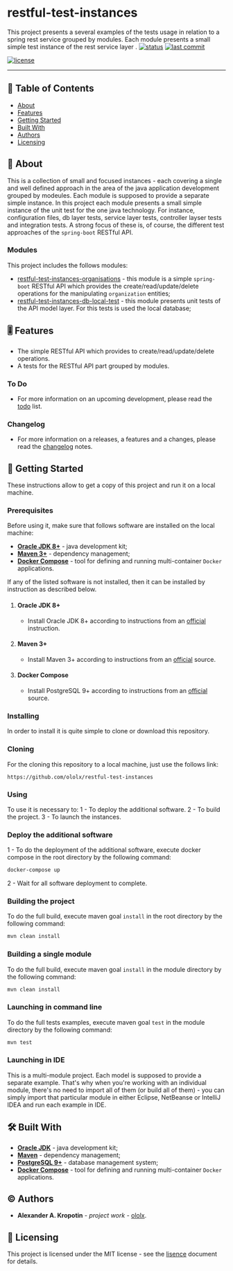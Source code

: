 # restful-test-instances

This project presents a several examples of the tests usage in relation to a spring rest service grouped by modules. Each module presents a small simple test instance of the rest service layer .
[![status](https://img.shields.io/badge/status-active-active?style=flat-square)](BADGES_GUIDE.md#status) [![last commit](https://img.shields.io/badge/last_commit-April_23,_2020-informational?style=flat-square)](BADGES_GUIDE.md#commit-date)

[![license](https://img.shields.io/badge/license-MIT-informational?style=flat-square)](LICENSE)

---

## 📇 Table of Contents

- [About](#about)
- [Features](#feature)
- [Getting Started](#getting-started)
- [Built With](#built-with)
- [Authors](#authors)
- [Licensing](#licensing)

##  📖 About

This is a collection of small and focused instances - each covering a single and well defined approach in the area of the java application development grouped by modeules. Each module is supposed to provide a separate simple instance. 
In this project each module presents a small simple instance of the unit test for the one java technology.
For instance, configuration files, db layer tests, service layer tests, controller layser tests and integration tests.
A strong focus of these is, of course, the different test approaches of the `spring-boot` RESTful API.

### Modules

This project includes the follows modules:

- [restful-test-instances-organisations](organisations/README.md) - this module is a simple `spring-boot` RESTful API which provides the create/read/update/delete operations for the manipulating `organization` entities;
- [restful-test-instances-db-local-test](db-local-test/README.md) - this module presents unit tests of the API model layer. For this tests is used the local database;

## 🎚 Features

- The simple RESTful API which provides to create/read/update/delete operations. 
- A tests for the RESTful API part grouped by modules.

### To Do

- For more information on an upcoming development, please read the [todo](TODO.md) list.

### Changelog

- For more information on a releases, a features and a changes, please read the [changelog](CHANGELOG.md) notes.

## 🚦 Getting Started

These instructions allow to get a copy of this project and run it on a local machine. 

### Prerequisites

Before using it, make sure that follows software are installed on the local machine:

- **[Oracle JDK 8+](https://www.oracle.com/java/technologies/javase-downloads.html)** -  java development kit;
- **[Maven 3+](https://maven.apache.org/)** - dependency management;
- **[Docker Compose](https://docs.docker.com/compose/)** - tool for defining and running multi-container `Docker` applications.

If any of the listed software is not installed, then it can be installed by instruction as described below.

1. #### Oracle JDK 8+

   - Install Oracle JDK 8+ according to instructions from an [official](https://www.oracle.com/java/technologies/javase-downloads.html) instruction.

2. #### Maven 3+

   - Install Maven 3+ according to instructions from an [official](https://maven.apache.org/) source.

4. #### Docker Compose

   - Install PostgreSQL 9+ according to instructions from an [official](https://docs.docker.com/compose/install/) source.

### Installing

In order to install it is quite simple to clone or download this repository.

### Cloning

For the cloning this repository to a local machine, just use the follows link:

```http
https://github.com/ololx/restful-test-instances
```

### Using

To use it is necessary to:
1 - To deploy the additional software.
2 - To build the project.
3 - To launch the instances.

### Deploy the additional software

1 - To do the deployment of the additional software, execute docker compose in the root directory by the following command:

```bash
docker-compose up
```

2 - Wait for all software deployment to complete.

### Building the project

To do the full build, execute maven goal `install` in the root directory by the following command:

```bash
mvn clean install
```

### Building a single module

To do the full build, execute maven goal `install` in the module directory by the following command:

```bash
mvn clean install
```

### Launching in command line

To do the full tests examples, execute maven goal `test` in the module directory by the following command:

```bash
mvn test
```

### Launching in IDE

This is a multi-module project. Each model is supposed to provide a separate example. 
That's why when  you're working with an individual module, there's no need to import all of them (or build all of them) - you can simply import that particular module in either Eclipse, NetBeanse or IntelliJ IDEA and run each example  in IDE.

## 🛠 Built With

- **[Oracle JDK](https://www.oracle.com/java/technologies/javase-downloads.html)** -  java development kit;
- **[Maven](https://maven.apache.org/)** - dependency management;
- **[PostgreSQL 9+](https://www.postgresql.org/download/)** - database management system;
- **[Docker Compose](https://docs.docker.com/compose/)** - tool for defining and running multi-container `Docker` applications.

## ©️ Authors

* **Alexander A. Kropotin** - *project work* - [ololx](https://github.com/ololx).

## 🔏 Licensing

This project is licensed under the MIT license - see the [lisence](LICENSE) document for details.

```

```